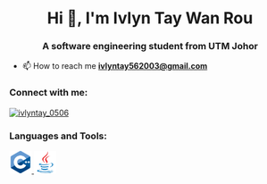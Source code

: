 <h1 align="center">Hi 👋, I'm Ivlyn Tay Wan Rou</h1>
<h3 align="center">A software engineering student from UTM Johor</h3>

- 📫 How to reach me **ivlyntay562003@gmail.com**

<h3 align="left">Connect with me:</h3>
<p align="left">
<a href="https://instagram.com/ivlyntay_0506" target="blank"><img align="center" src="https://raw.githubusercontent.com/rahuldkjain/github-profile-readme-generator/master/src/images/icons/Social/instagram.svg" alt="ivlyntay_0506" height="30" width="40" /></a>
</p>

<h3 align="left">Languages and Tools:</h3>
<p align="left"> <a href="https://www.w3schools.com/cpp/" target="_blank" rel="noreferrer"> <img src="https://raw.githubusercontent.com/devicons/devicon/master/icons/cplusplus/cplusplus-original.svg" alt="cplusplus" width="40" height="40"/> </a> <a href="https://www.java.com" target="_blank" rel="noreferrer"> <img src="https://raw.githubusercontent.com/devicons/devicon/master/icons/java/java-original.svg" alt="java" width="40" height="40"/> </a> </p>
